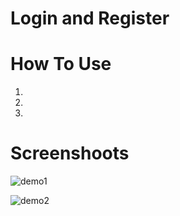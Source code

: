 # Login and Register
# How To Use
1.
2.
3.
# Screenshoots
![demo1](https://user-images.githubusercontent.com/84588706/140851958-8fed1849-97ba-4366-87d4-161e180b8239.png)

![demo2](https://user-images.githubusercontent.com/84588706/140851968-b044e3c7-2480-4c65-96b7-0b4bc1a59528.png)
